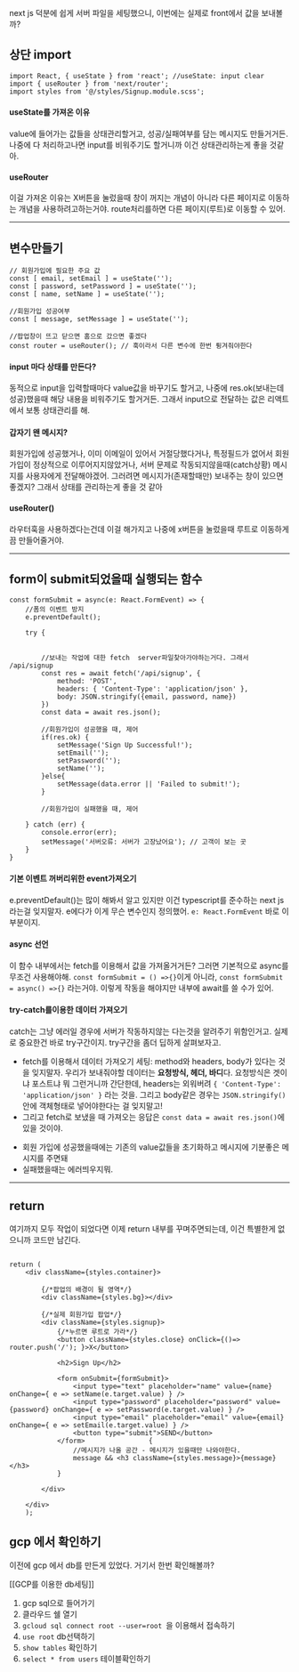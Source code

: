 next js 덕분에 쉽게 서버 파일을 세팅했으니, 이번에는 실제로 front에서 값을 보내볼까?


## 상단 import

```tsx
import React, { useState } from 'react'; //useState: input clear
import { useRouter } from 'next/router';
import styles from '@/styles/Signup.module.scss';
```

#### useState를 가져온 이유
value에 들어가는 값들을 상태관리할거고, 성공/실패여부를 담는 메시지도 만들거거든. 나중에 다 처리하고나면 input를 비워주기도 할거니까 이건 상태관리하는게 좋을 것같아.

#### useRouter
이걸 가져온 이유는 X버튼을 눌렀을때 창이 꺼지는 개념이 아니라 다른 페이지로 이동하는 개념을 사용하려고하는거야. route처리를하면 다른 페이지(루트)로 이동할 수 있어.


---


## 변수만들기

```tsx
// 회원가입에 필요한 주요 값
const [ email, setEmail ] = useState('');
const [ password, setPassword ] = useState('');
const [ name, setName ] = useState('');

//회원가입 성공여부
const [ message, setMessage ] = useState('');

//팝업창이 뜨고 닫으면 홈으로 갔으면 좋겠다
const router = useRouter(); // 훅이라서 다른 변수에 한번 튕겨줘야한다
```

#### input 마다 상태를 만든다?
동적으로 input을 입력할때마다 value값을 바꾸기도 할거고, 나중에 res.ok(보내는데 성공)했을때 해당 내용을 비워주기도 할거거든. 그래서 input으로 전달하는 값은 리액트에서 보통 상태관리를 해.

#### 갑자기 왠 메시지?
회원가입에 성공했거나, 이미 이메일이 있어서 거절당했다거나, 특정필드가 없어서 회원가입이 정상적으로 이루어지지않았거나, 서버 문제로 작동되지않을때(catch상황) 메시지를 사용자에게 전달해야겠어. 그러려면 메시지가(존재할때만) 보내주는 창이 있으면 좋겠지? 그래서 상태를 관리하는게 좋을 것 같아

#### useRouter()
라우터훅을 사용하겠다는건데 이걸 해가지고 나중에 x버튼을 눌렀을때 루트로 이동하게끔 만들어줄거야.



---

## form이 submit되었을때 실행되는 함수

```tsx
const formSubmit = async(e: React.FormEvent) => {
	//폼의 이벤트 방지
	e.preventDefault();

	try {


		//보내는 작업에 대한 fetch  server파일찾아가야하는거다. 그래서 /api/signup
		const res = await fetch('/api/signup', {
			method: 'POST',
			headers: { 'Content-Type': 'application/json' },
			body: JSON.stringify({email, password, name})
		})
		const data = await res.json();

		//회원가입이 성공했을 때, 제어
		if(res.ok) {
			setMessage('Sign Up Successful!');
			setEmail('');
			setPassword('');
			setName('');
		}else{
			setMessage(data.error || 'Failed to submit!');
		}

		//회원가입이 실패했을 때, 제어

	} catch (err) {
		console.error(err);
		setMessage('서버오류: 서버가 고장났어요'); // 고객이 보는 곳
	}
}
```

#### 기본 이벤트 꺼버리위한 event가져오기
e.preventDefault()는 많이 해봐서 알고 있지만 이건 typescript를 준수하는 next js라는걸 잊지말자. e에다가 이게 무슨 변수인지 정의했어. `e: React.FormEvent` 바로 이 부분이지.

#### async 선언
이 함수 내부에서는 fetch를 이용해서 값을 가져올거거든? 
그러면 기본적으로 async를 무조건 사용해야해. `const formSubmit = () =>{}`이게 아니라, `const formSubmit = async() =>{}` 라는거야. 이렇게 작동을 해야지만 내부에 await를 쓸 수가 있어.

#### try-catch를이용한 데이터 가져오기
catch는 그냥 에러일 경우에 서버가 작동하지않는 다는것을 알려주기 위함인거고. 실제로 중요한건 바로 try구간이지. try구간을 좀더 딥하게 살펴보자고.

- fetch를 이용해서 데이터 가져오기 세팅: method와 headers, body가 있다는 것을 잊지말자. 우리가 보내줘야할 데이터는 **요청방식, 헤더, 바디**다. 요청방식은 겟이냐 포스트냐 뭐 그런거니까 간단한데, headers는 외워버려 `{ 'Content-Type': 'application/json' }` 라는 것을. 그리고 body같은 경우는 `JSON.stringify()`안에 객체형태로 넣어야한다는 걸 잊지말고!
- 그리고 fetch로 보냈을 때 가져오는 응답은 `const data = await res.json()`에 있을 것이야.
* 회원 가입에 성공했을때에는 기존의 value값들을 초기화하고 메시지에 기분좋은 메시지를 주면돼
* 실패했을때는 에러띄우지뭐.


---


## return 

여기까지 모두 작업이 되었다면 이제 return 내부를 꾸며주면되는데, 이건 특별한게 없으니까 코드만 남긴다.


```tsx

return (  
	<div className={styles.container}>  

		{/*팝업의 배경이 될 영역*/}  
		<div className={styles.bg}></div>  

		{/*실제 회원가입 팝업*/}  
		<div className={styles.signup}>  
			{/*누르면 루트로 가라*/}  
			<button className={styles.close} onClick={()=> router.push('/'); }>X</button>  

			<h2>Sign Up</h2>  

			<form onSubmit={formSubmit}>  
				<input type="text" placeholder="name" value={name} onChange={ e => setName(e.target.value) } />  
				<input type="password" placeholder="password" value={password} onChange={ e => setPassword(e.target.value) } />  
				<input type="email" placeholder="email" value={email} onChange={ e => setEmail(e.target.value) } />  
				<button type="submit">SEND</button>  
			</form>                {  
				//메시지가 나올 공간 - 메시지가 있을때만 나와야한다.  
				message && <h3 className={styles.message}>{message}</h3>  
			}  

		</div>  

	</div>    
	);  

```



## gcp 에서 확인하기

이전에 gcp 에서 db를 만든게 있었다.
거기서 한번 확인해볼까?

[[GCP를 이용한 db세팅]]

1. gcp sql으로 들어가기
2. 클라우드 쉘 열기
3. `gcloud sql connect root --user=root `을 이용해서 접속하기
4. `use root` db선택하기
5. `show tables` 확인하기
6. `select * from users` 테이블확인하기
